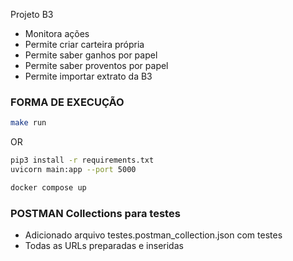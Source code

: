 Projeto B3
- Monitora ações 
- Permite criar carteira própria
- Permite saber ganhos por papel
- Permite saber proventos por papel
- Permite importar extrato da B3

### FORMA DE EXECUÇÃO

```sh
make run
```
OR
```sh
pip3 install -r requirements.txt
uvicorn main:app --port 5000
```

```sh
docker compose up
```


### POSTMAN Collections para testes
- Adicionado arquivo testes.postman_collection.json com testes
- Todas as URLs preparadas e inseridas